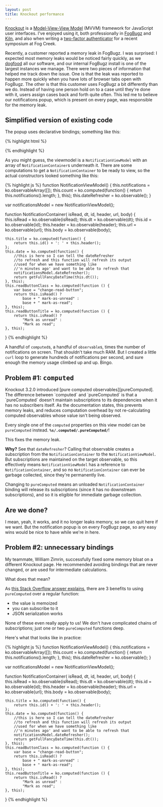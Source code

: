 ```yaml
---
layout: post
title: Knockout performance
---
```

[Knockout] is a [Model-View-View Model][mvvm] (MVVM) framework for JavaScript user interfaces.
I've enjoyed using it, both professionally in [FogBugz] and [Kiln], and also when writing a [two-factor authenticator][2fa] for a recent symposium at Fog Creek.

Recently, a customer reported a memory leak in FogBugz.
I was surprised: I expected most memory leaks would be noticed fairly quickly, as we [dogfood] all our software, and our internal FogBugz install is one of the largest instances we manage.
There were two pieces of information that helped me track down the issue.
One is that the leak was reported to happen more quickly when you have lots of browser tabs open with FogBugz.
The other is that this customer uses FogBugz a bit differently than we do.
Instead of having one person hold on to a case until they're done with it, users assign cases back and forth quite often.
This led me to believe our notifications popup, which is present on every page, was responsible for the memory leak.

<h2>Simplified version of existing code</h2>

The popup uses declarative bindings; something like this:

{% highlight html %}
<div id='notification-popup'>
    <div id='count' data-bind='text: count'></div>
    <div id='notifications'
            data-bind='foreach: notification'>
        <a class='notification'
                data-bind='attr: { href: url }'>
            <div class='title' data-bind='text: title'>
            </div>
            <span class='date' data-bind='text: date'></span>
            <div class='text' data-bind='text: body'></div>
            <a data-bind='
                click: toggleRead,
                css: readButtonClass,
                text: readButtonTitle'></a>
        </a>
    </div>
</div>
{% endhighlight %}

As you might guess, the viewmodel is a `NotificationViewModel` with an array of `NotificationContainer`s underneath it. There are some computations to get a `NotificationContainer` to be ready to view, so the actual constructors looked something like this:

{% highlight js %}
function NotificationViewModel() {
    this.notifications = ko.observableArray([]);
    this.count = ko.computed(function() {
        return this.notifications().length;
    }, this);
    this.dateRefresher = ko.observable();
}

var notificationsModel = new NotificationViewModel();

function NotificationContainer(
        isRead, dt, id, header, url, body) {
    this.isRead = ko.observable(isRead);
    this.dt = ko.observable(dt);
    this.id = ko.observable(id);
    this.header = ko.observable(header);
    this.url = ko.observable(url);
    this.body = ko.observable(body);

    this.title = ko.computed(function() {
        return this.id() + ': ' + this.header();
    };
    this.date = ko.computed(function() {
        //this is here so I can tell the dateRefresher
        //to refresh and this function will refresh its output
        //used for when we have something like
        //'n minutes ago' and want to be able to refresh that
        notificationsModel.dateRefresher();
        return getFullFancyDateTime(this.dt());
    }, this);
    this.readButtonClass = ko.computed(function () {
        var base = "change-read-button";
        return this.isRead() ?
            base + " mark-as-unread" :
            base + " mark-as-read";
    }, this);
    this.readButtonTitle = ko.computed(function () {
        return this.isRead() ?
            "Mark as unread" :
            "Mark as read";
    }, this);
}
{% endhighlight %}

A handful of `computed`s, a handful of `observable`s, times the number of notifications on screen.
That shouldn't take much RAM.
But I created a little `curl` loop to generate hundreds of notifications per second, and sure enough the memory usage climbed up and up.
Bingo.

<h2>Problem #1: <tt>computed</tt></h2>
Knockout 3.2.0 introduced [pure computed observables][pureComputed].
The difference between `computed` and `pureComputed` is that a `pureComputed` doesn't maintain subscriptions to its dependencies when it has no subscribers itself.
As the documentation states, this prevents memory leaks, and reduces computation overhead by not re-calculating computed observables whose value isn't being observed.

Every single one of the `computed` properties on this view model can be `pureComputed` instead.
**`%s/.computed/.pureComputed/`**!

This fixes the memory leak.

**Why?** See that `dateRefresher`? Calling that observable creates a subscription from the `NotificationContainer` to the `NotificationViewModel`.
But subscriptions are maintained on the target observable, so this effectively means `NotificationViewModel` has a reference to `NotificationContainer`, and so no `NotificationContainer` can ever be garbage collected, since they're permanently live.

Changing to `pureComputed` means an unloaded `NotificationContainer` binding will release its subscriptions (since it has no downstream subscriptions), and so it is eligible for immediate garbage collection.

<h2>Are we done?</h2>

I mean, yeah, it works, and it no longer leaks memory, so we can quit here if we want.
But the notification popup is on every FogBugz page, so any easy wins would be nice to have while we're in here.

<h2>Problem #2: unnecessary bindings</h2>
My teammate, William Zimrin, successfully fixed some memory bloat on a different Knockout page.
He recommended avoiding bindings that are never changed, or are used for intermediate calculations.

What does that mean?

As [this Stack Overflow answer explains][so11527760], there are 3 benefits to using `pureComputed` over a regular function:

 * the value is memoized
 * you can subscribe to it
 * JSON serialization works

None of these even really apply to us!
We don't have complicated chains of subscriptions; just one or two `pureComputed` functions deep.

Here's what that looks like in practice:

{% highlight js %}
function NotificationViewModel() {
    this.notifications = ko.observableArray([]);
    this.count = ko.computed(function() {
        return this.notifications().length;
    }, this);
    this.dateRefresher = ko.observable();
}

var notificationsModel = new NotificationViewModel();

function NotificationContainer(
        isRead, dt, id, header, url, body) {
    this.isRead = ko.observable(isRead);
    this.dt = ko.observable(dt);
    this.id = ko.observable(id);
    this.header = ko.observable(header);
    this.url = ko.observable(url);
    this.body = ko.observable(body);

    this.title = ko.computed(function() {
        return this.id() + ': ' + this.header();
    };
    this.date = ko.computed(function() {
        //this is here so I can tell the dateRefresher
        //to refresh and this function will refresh its output
        //used for when we have something like
        //'n minutes ago' and want to be able to refresh that
        notificationsModel.dateRefresher();
        return getFullFancyDateTime(this.dt());
    }, this);
    this.readButtonClass = ko.computed(function () {
        var base = "change-read-button";
        return this.isRead() ?
            base + " mark-as-unread" :
            base + " mark-as-read";
    }, this);
    this.readButtonTitle = ko.computed(function () {
        return this.isRead() ?
            "Mark as unread" :
            "Mark as read";
    }, this);
}
{% endhighlight %}

[knockout]: http://knockoutjs.com/
[mvvm]: http://knockoutjs.com/documentation/observables.html#mvvm-and-view-models
[fogbugz]: http://www.fogcreek.com/fogbugz/
[kiln]: http://www.fogcreek.com/fogbugz/devhub "Kiln Code Management and Code Reviews"
[2fa]: https://2fa.glitch.me/
[dogfood]: https://blog.fogcreek.com/video-guide-software-development-essentials/6-dogfooding/
[pureComputed]: http://knockoutjs.com/documentation/computed-pure.html
[so11527760]: https://stackoverflow.com/a/11528135/3140
